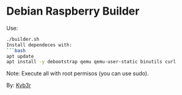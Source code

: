 # Debian Raspberry Builder

Use:
```bash
./builder.sh
Install dependeces with:
```bash
apt update
apt install -y debootstrap qemu qemu-user-static binutils curl
```

Note: Execute all with root permisos (you can use sudo).

By: [Kyb3r](https://kyb3rvizsla.com)
